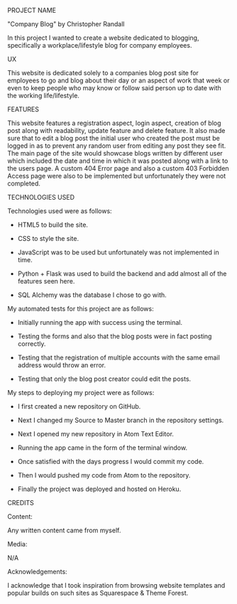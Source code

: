PROJECT NAME

"Company Blog" by Christopher Randall

In this project I wanted to create a website dedicated to blogging, specifically a workplace/lifestyle blog for company employees.

UX

This website is  dedicated solely to a companies blog post site for employees to go and blog about their day or an aspect of work that week or even to keep
people who may know or follow said person up to date with the working life/lifestyle.

FEATURES

This website features a registration aspect, login aspect, creation of blog post along with readability, update feature and delete feature. It also made sure
that to edit a blog post the initial user who created the post must be logged in as to prevent any random user from editing any post they see fit. The main page of the
site would showcase blogs written by different user which included the date and time in which it was posted along with a link to the users page. A custom 404 Error page and
also a custom 403 Forbidden Access page were also to be implemented but unfortunately they were not completed.

TECHNOLOGIES USED

Technologies used were as follows:

- HTML5 to build the site.

- CSS to style the site.

- JavaScript was to be used but unfortunately was not implemented in time.

- Python + Flask was used to build the backend and add almost all of the features seen here.

- SQL Alchemy was the database I chose to go with.

My automated tests for this project are as follows:

- Initially running the app with success using the terminal.

- Testing the forms and also that the blog posts were in fact posting correctly.

- Testing that the registration of multiple accounts with the same email address would throw an error.

- Testing that only the blog post creator could edit the posts.

My steps to deploying my project were as follows:

- I first created a new repository on GitHub.

- Next I changed my Source to Master branch in the repository settings.

- Next I opened my new repository in Atom Text Editor.

- Running the app came in the form of the terminal window.

- Once satisfied with the days progress I would commit my code.

- Then I would pushed my code from Atom to the repository.

- Finally the project was deployed and hosted on Heroku.


CREDITS

Content:

Any written content came from myself.

Media:

N/A

Acknowledgements:

I acknowledge that I took inspiration from browsing website templates and popular builds on such sites as Squarespace & Theme Forest.
